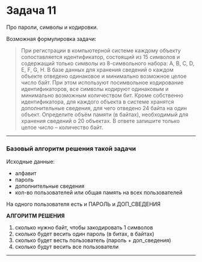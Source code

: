 # Задача 11  

Про пароли, символы и кодировки.

Возможная формулировка задачи:  
> При регистрации в компьютерной системе каждому объекту сопоставляется
идентификатор, состоящий из 15 символов и содержащий только символы
из 8-символьного набора: А, В, C, D, Е, F, G, H. В базе данных для хранения
сведений о каждом объекте отведено одинаковое и минимально возможное
целое число байт. При этом используют посимвольное кодирование
идентификаторов, все символы кодируют одинаковым и минимально
возможным количеством бит. Кроме собственно идентификатора, для
каждого объекта в системе хранятся дополнительные сведения, для чего
отведено 24 байта на один объект.
Определите объём памяти (в байтах), необходимый для хранения сведений
о 20 объектах. В ответе запишите только целое число – количество байт.

---  

### Базовый алгоритм решения такой задачи  

Исходные данные:  
- алфавит
- пароль
- дополнительные сведения
- кол-во пользователей или общая память на всех пользователей

На одного пользователя есть и ПАРОЛЬ и ДОП_СВЕДЕНИЯ

**АЛГОРИТМ РЕШЕНИЯ**  
1) сколько нужно байт, чтобы закодировать 1 символов  
2) сколько будет весить один пароль (в битах, в байтах)  
3) сколько будет весть пользователь (пароль + доп_сведения)  
4) сколько будут весить все пользователи  


---  
